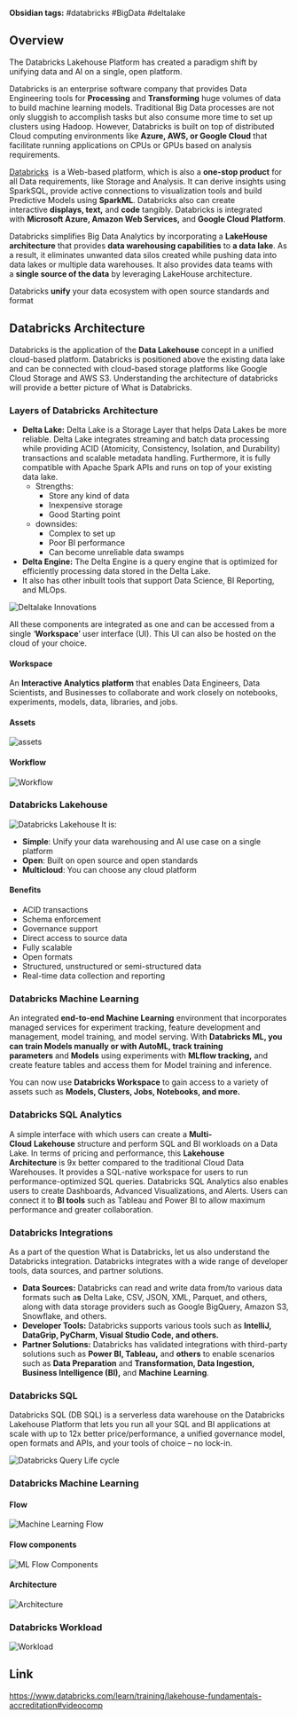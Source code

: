**Obsidian tags:** #databricks #BigData #deltalake

## Overview
The Databricks Lakehouse Platform has created a paradigm shift by unifying data and AI on a single, open platform.

Databricks is an enterprise software company that provides Data Engineering tools for **Processing** and **Transforming** huge volumes of data to build machine learning models. Traditional Big Data processes are not only sluggish to accomplish tasks but also consume more time to set up clusters using Hadoop. However, Databricks is built on top of distributed Cloud computing environments like **Azure, AWS, or Google Cloud** that facilitate running applications on CPUs or GPUs based on analysis requirements.

[Databricks](https://databricks.com/)  is a Web-based platform, which is also a **one-stop product** for all Data requirements, like Storage and Analysis. It can derive insights using SparkSQL, provide active connections to visualization tools and build Predictive Models using **SparkML**. Databricks also can create interactive **displays, text,** and **code** tangibly.
Databricks is integrated with **Microsoft Azure, Amazon Web Services,** and **Google Cloud Platform**.

Databricks simplifies Big Data Analytics by incorporating a **LakeHouse architecture** that provides **data warehousing capabilities** to **a data lake**. As a result, it eliminates unwanted data silos created while pushing data into data lakes or multiple data warehouses. It also provides data teams with a **single source of the data** by leveraging LakeHouse architecture.

Databricks **unify** your data ecosystem with open source standards and format

## Databricks Architecture

Databricks is the application of the **Data Lakehouse** concept in a unified cloud-based platform. Databricks is positioned above the existing data lake and can be connected with cloud-based storage platforms like Google Cloud Storage and AWS S3. Understanding the architecture of databricks will provide a better picture of What is Databricks.

### Layers of Databricks Architecture

-   **Delta Lake:** Delta Lake is a Storage Layer that helps Data Lakes be more reliable. Delta Lake integrates streaming and batch data processing while providing ACID (Atomicity, Consistency, Isolation, and Durability) transactions and scalable metadata handling. Furthermore, it is fully compatible with Apache Spark APIs and runs on top of your existing data lake.
	- Strengths: 
		- Store any kind of data
		- Inexpensive storage
		- Good Starting point
	- downsides: 
		- Complex to set up
		- Poor BI performance
		- Can become unreliable data swamps
-   **Delta Engine:** The Delta Engine is a query engine that is optimized for efficiently processing data stored in the Delta Lake.
-   It also has other inbuilt tools that support Data Science, BI Reporting, and MLOps.

![Deltalake Innovations](deltaLakeInnovations.jpg)

All these components are integrated as one and can be accessed from a single ‘**Workspace**’ user interface (UI). This UI can also be hosted on the cloud of your choice.
#### Workspace
An **Interactive Analytics platform** that enables Data Engineers, Data Scientists, and Businesses to collaborate and work closely on notebooks, experiments, models, data, libraries, and jobs.
#### Assets
![assets](databricksAssets.jpg)
#### Workflow
![Workflow](databricksWorkflow.jpg)


### Databricks Lakehouse
 ![Databricks Lakehouse](databricksLakehouse.jpg)
It is:
- **Simple**: Unify your data warehousing and AI use case on a single platform
- **Open**: Built on open source and open standards
- **Multicloud**: You can choose any cloud platform
#### Benefits
- ACID transactions
- Schema enforcement
- Governance support
- Direct access to source data
- Fully scalable
- Open formats
- Structured, unstructured or semi-structured data
- Real-time data collection and reporting

### Databricks Machine Learning

An integrated **end-to-end Machine Learning** environment that incorporates managed services for experiment tracking, feature development and management, model training, and model serving. With **Databricks ML, you can train Models manually or with AutoML, track training parameters** and **Models** using experiments with **MLflow tracking,** and create feature tables and access them for Model training and inference.

You can now use **Databricks Workspace** to gain access to a variety of assets such as **Models, Clusters, Jobs, Notebooks, and more.**

### Databricks SQL Analytics

A simple interface with which users can create a **Multi-Cloud** **Lakehouse** structure and perform SQL and BI workloads on a Data Lake. In terms of pricing and performance, this **Lakehouse Architecture** is 9x better compared to the traditional Cloud Data Warehouses. It provides a SQL-native workspace for users to run performance-optimized SQL queries. Databricks SQL Analytics also enables users to create Dashboards, Advanced Visualizations, and Alerts. Users can connect it to **BI tools** such as Tableau and Power BI to allow maximum performance and greater collaboration.

### Databricks Integrations

As a part of the question What is Databricks, let us also understand the Databricks integration. Databricks integrates with a wide range of developer tools, data sources, and partner solutions. 

-   **Data Sources:** Databricks can read and write data from/to various data formats such a**s** Delta Lake, CSV, JSON, XML, Parquet, and others, along with data storage providers such as Google BigQuery, Amazon S3, Snowflake, and others.
-   **Developer Tools:** Databricks supports various tools such as **IntelliJ, DataGrip, PyCharm, Visual Studio Code, and others.**
-   **Partner Solutions:** Databricks has validated integrations with third-party solutions such as **Power BI, Tableau,** and **others** to enable scenarios such as **Data Preparation** and **Transformation, Data Ingestion, Business Intelligence (BI),** and **Machine Learning**.

### Databricks SQL
Databricks SQL (DB SQL) is a serverless data warehouse on the Databricks Lakehouse Platform that lets you run all your SQL and BI applications at scale with up to 12x better price/performance, a unified governance model, open formats and APIs, and your tools of choice – no lock-in.

![Databricks Query Life cycle](databricksLifeQuery.jpg)

### Databricks Machine Learning
#### Flow
![Machine Learning Flow](databricksMLFlow.jpg)
#### Flow components
![ML Flow Components](databricksMLFlowComponents.jpg)
#### Architecture
![Architecture](databricksMLArchitecture.jpg)
### Databricks Workload
![Workload](databricksWorkloads.jpg)
## Link
https://www.databricks.com/learn/training/lakehouse-fundamentals-accreditation#videocomp
